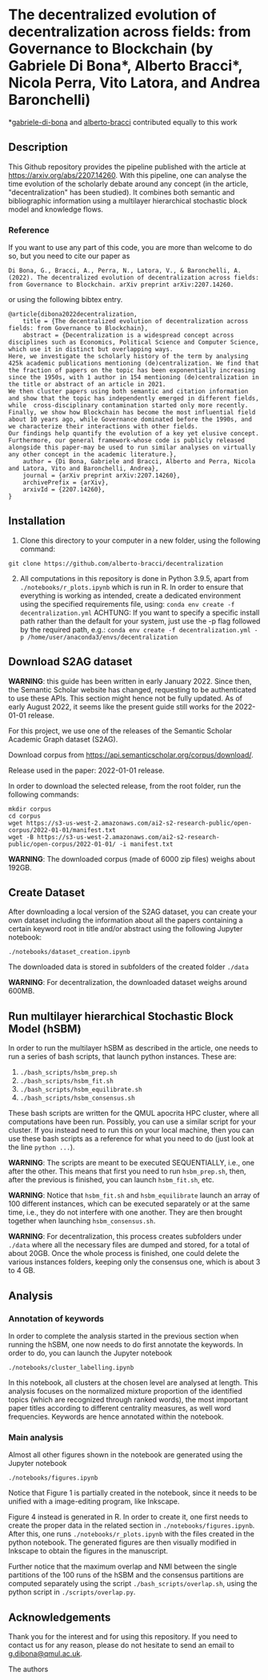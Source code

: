 # The decentralized evolution of decentralization across fields: from Governance to Blockchain (by Gabriele Di Bona*, Alberto Bracci*, Nicola Perra, Vito Latora, and Andrea Baronchelli)
\*[gabriele-di-bona](https://github.com/gabriele-di-bona) and [alberto-bracci](https://github.com/alberto-bracci/) contributed equally to this work

## Description

This Github repository provides the pipeline published with the article at https://arxiv.org/abs/2207.14260.
With this pipeline, one can analyse the time evolution of the scholarly debate around any concept (in the article, "decentralization" has been studied). It combines both semantic and bibliographic information using a multilayer hierarchical stochastic block model and knowledge flows. 

### Reference
If you want to use any part of this code, you are more than welcome to do so, but you need to cite our paper as
```
Di Bona, G., Bracci, A., Perra, N., Latora, V., & Baronchelli, A. (2022). The decentralized evolution of decentralization across fields: from Governance to Blockchain. arXiv preprint arXiv:2207.14260.
```
or using the following bibtex entry.
```
@article{dibona2022decentralization,
    title = {The decentralized evolution of decentralization across fields: from Governance to Blockchain},
    abstract = {Decentralization is a widespread concept across disciplines such as Economics, Political Science and Computer Science, which use it in distinct but overlapping ways. 
Here, we investigate the scholarly history of the term by analysing 425k academic publications mentioning (de)centralization. We find that the fraction of papers on the topic has been exponentially increasing since the 1950s, with 1 author in 154 mentioning (de)centralization in the title or abstract of an article in 2021. 
We then cluster papers using both semantic and citation information and show that the topic has independently emerged in different fields, while  cross-disciplinary contamination started only more recently.
Finally, we show how Blockchain has become the most influential field about 10 years ago, while Governance dominated before the 1990s, and we characterize their interactions with other fields.
Our findings help quantify the evolution of a key yet elusive concept. Furthermore, our general framework-whose code is publicly released alongside this paper-may be used to run similar analyses on virtually any other concept in the academic literature.},
    author = {Di Bona, Gabriele and Bracci, Alberto and Perra, Nicola and Latora, Vito and Baronchelli, Andrea},
    journal = {arXiv preprint arXiv:2207.14260},
    archivePrefix = {arXiv},
    arxivId = {2207.14260},
}
```

## Installation
1. Clone this directory to your computer in a new folder, using the following command:
```
git clone https://github.com/alberto-bracci/decentralization
```
2. All computations in this repository is done in Python 3.9.5, apart from ```./notebooks/r_plots.ipynb``` which is run in R. In order to ensure that everything is working as intended, create a dedicated environment using the specified requirements file, using: 
```conda env create -f decentralization.yml```
ACHTUNG: If you want to specify a specific install path rather than the default for your system, just use the -p flag followed by the required path, e.g.: 
```conda env create -f decentralization.yml -p /home/user/anaconda3/envs/decentralization```

## Download S2AG dataset

**WARNING**: this guide has been written in early January 2022. Since then, the Semantic Scholar website has changed, requesting to be authenticated to use these APIs. This section might hence not be fully updated. As of early August 2022, it seems like the present guide still works for the 2022-01-01 release.

For this project, we use one of the releases of the Semantic Scholar Academic Graph dataset (S2AG).

Download corpus from
https://api.semanticscholar.org/corpus/download/.

Release used in the paper: 2022-01-01 release.

In order to download the selected release, from the root folder, run the following commands:

```
mkdir corpus
cd corpus
wget https://s3-us-west-2.amazonaws.com/ai2-s2-research-public/open-corpus/2022-01-01/manifest.txt
wget -B https://s3-us-west-2.amazonaws.com/ai2-s2-research-public/open-corpus/2022-01-01/ -i manifest.txt
```

**WARNING**: The downloaded corpus (made of 6000 zip files) weighs about 192GB.

## Create Dataset

After downloading a local version of the S2AG dataset, you can create your own dataset including the information about all the papers containing a certain keyword root in title and/or abstract using the following Jupyter notebook:
```
./notebooks/dataset_creation.ipynb
```

The downloaded data is stored in subfolders of the created folder `./data`

**WARNING**: For decentralization, the downloaded dataset weighs around 600MB.


## Run multilayer hierarchical Stochastic Block Model (hSBM)
In order to run the multilayer hSBM as described in the article, one needs to run a series of bash scripts, that launch python instances. These are:
1. ```./bash_scripts/hsbm_prep.sh```
1. ```./bash_scripts/hsbm_fit.sh```
1. ```./bash_scripts/hsbm_equilibrate.sh```
1. ```./bash_scripts/hsbm_consensus.sh```

These bash scripts are written for the QMUL apocrita HPC cluster, where all computations have been run. Possibly, you can use a similar script for your cluster. If you instead need to run this on your local machine, then you can use these bash scripts as a reference for what you need to do (just look at the line `python ...`).

**WARNING**: The scripts are meant to be executed SEQUENTIALLY, i.e., one after the other. This means that first you need to run `hsbm_prep.sh`, then, after the previous is finished, you can launch `hsbm_fit.sh`, etc. 

**WARNING**: Notice that `hsbm_fit.sh` and `hsbm_equilibrate` launch an array of 100 different instances, which can be executed separately or at the same time, i.e., they do not interfere with one another. They are then brought together when launching `hsbm_consensus.sh`.

**WARNING**: For decentralization, this process creates subfolders under `./data` where all the necessary files are dumped and stored, for a total of about 20GB. Once the whole process is finished, one could delete the various instances folders, keeping only the consensus one, which is about 3 to 4 GB.

## Analysis
### Annotation of keywords
In order to complete the analysis started in the previous section when running the hSBM, one now needs to do first annotate the keywords. In order to do, you can launch the Jupyter notebook 
```
./notebooks/cluster_labelling.ipynb
```

In this notebook, all clusters at the chosen level are analysed at length. This analysis focuses on the normalized mixture proportion of the identified topics (which are recognized through ranked words), the most important paper titles according to different centrality measures, as well word frequencies.
Keywords are hence annotated within the notebook.

### Main analysis
Almost all other figures shown in the notebook are generated using the Jupyter notebook 
```
./notebooks/figures.ipynb
```

Notice that Figure 1 is partially created in the notebook, since it needs to be unified with a image-editing program, like Inkscape.

Figure 4 instead is generated in R. In order to create it, one first needs to create the proper data in the related section in `./notebooks/figures.ipynb`. After this, one runs `./notebooks/r_plots.ipynb` with the files created in the python notebook. The generated figures are then visually modified in Inkscape to obtain the figures in the manuscript.

Further notice that the maximum overlap and NMI between the single partitions of the 100 runs of the hSBM and the consensus partitions are computed separately using the script `./bash_scripts/overlap.sh`, using the python script in `./scripts/overlap.py`.


## Acknowledgements
Thank you for the interest and for using this repository. If you need to contact us for any reason, please do not hesitate to send an email to g.dibona@qmul.ac.uk.

The authors
